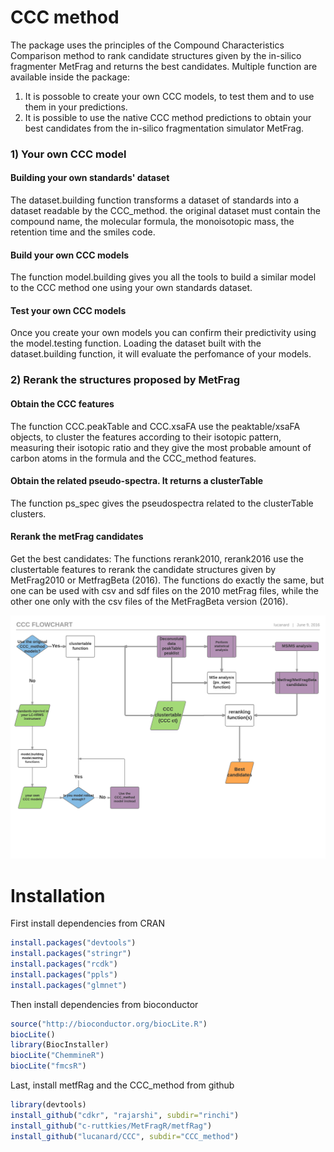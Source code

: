 # CCC method
The package uses the principles of the Compound Characteristics Comparison method to rank candidate structures given by the in-silico fragmenter MetFrag and returns the best candidates. Multiple function are available inside the package: 
1) It is possoble to create your own CCC models, to test them and to use them in your predictions. 
2) It is possible to use the native CCC method predictions to obtain your best candidates from the in-silico fragmentation simulator MetFrag.

### 1) Your own CCC model
#### Building your own standards' dataset
The dataset.building function transforms a dataset of standards into a dataset readable by the CCC_method. the original dataset must contain the compound name, the molecular formula, the monoisotopic mass, the retention time and the smiles code.
#### Build your own CCC models
The function model.building gives you all the tools to build a similar model to the CCC method one using your own standards dataset. 
#### Test your own CCC models
Once you create your own models you can confirm their predictivity using the model.testing function. Loading the dataset built with the dataset.building function, it will evaluate the perfomance of your models.

### 2) Rerank the structures proposed by MetFrag
#### Obtain the CCC features
The function CCC.peakTable and CCC.xsaFA use the peaktable/xsaFA objects, to cluster the features according to their isotopic pattern, measuring their isotopic ratio and they give the most probable amount of carbon atoms in the formula and the CCC_method features.
#### Obtain the related pseudo-spectra. It returns a clusterTable
The function ps_spec gives the pseudospectra related to the clusterTable clusters. 
#### Rerank the metFrag candidates 
Get the best candidates: The functions rerank2010, rerank2016 use the clustertable features to rerank the candidate structures given by MetFrag2010 or MetfragBeta (2016). The functions do exactly the same, but one can be used with csv and sdf files on the 2010 metFrag files, while the other one only with the csv files of the MetFragBeta version (2016). 

![Sample image](https://github.com/lucanard/CCC/blob/master/CCC%20flowchart%20-%20Standard%20(1).png?raw=true "CCC workflow")

# Installation
First install dependencies from CRAN

```R
install.packages("devtools")
install.packages("stringr")
install.packages("rcdk")
install.packages("ppls")
install.packages("glmnet")
```
Then install dependencies from bioconductor

```R
source("http://bioconductor.org/biocLite.R")
biocLite()
library(BiocInstaller)
biocLite("ChemmineR")
biocLite("fmcsR")
```
Last, install metfRag and the CCC_method from github

```R
library(devtools)
install_github("cdkr", "rajarshi", subdir="rinchi")
install_github("c-ruttkies/MetFragR/metfRag")
install_github("lucanard/CCC", subdir="CCC_method")
```
